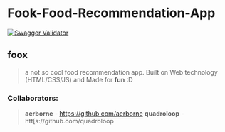 # Fook-Food-Recommendation-App
[![Swagger
Validator](https://img.shields.io/swagger/valid/2.0/https/raw.githubusercontent.com/OAI/OpenAPI-Specification/master/examples/v2.0/json/petstore-expanded.json.svg)]()
## foox 
> a not so cool food recommendation app.
> Built on Web technology (HTML/CSS/JS)
> and Made for __fun__ :D

### Collaborators:

> __aerborne__  - https://github.com/aerborne
> __quadroloop__ - htt[s://github.com/quadroloop
